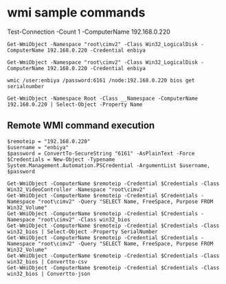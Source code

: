 # wmi sample commands


Test-Connection -Count 1 -ComputerName 192.168.0.220

``Get-WmiObject -Namespace "root\cimv2" -Class Win32_LogicalDisk -ComputerName 192.168.0.220 -Credential enbiya``

``Get-WmiObject -Namespace "root\cimv2" -Class Win32_LogicalDisk -ComputerName 192.168.0.220 -Credential enbiya``

``wmic /user:enbiya /password:6161 /node:192.168.0.220 bios get serialnumber``

``Get-WmiObject -Namespace Root -Class __Namespace -ComputerName 192.168.0.220 | Select-Object -Property Name``

## Remote WMI command execution
```
$remoteip = "192.168.0.220"
$username = "enbiya"
$password = ConvertTo-SecureString "6161" -AsPlainText -Force
$Credentials = New-Object -Typename System.Management.Automation.PSCredential -ArgumentList $username, $password

Get-WmiObject -ComputerName $remoteip -Credential $Credentials -Class Win32_VideoController -Namespace "root\cimv2" 
Get-WmiObject -ComputerName $remoteip -Credential $Credentials -Namespace "root\cimv2" -Query "SELECT Name, FreeSpace, Purpose FROM Win32_Volume"
Get-WmiObject -ComputerName $remoteip -Credential $Credentials -Namespace "root\cimv2" -Class win32_bios
Get-WmiObject -ComputerName $remoteip -Credential $Credentials -Class win32_bios | Select-Object -Property SerialNumber
Get-WmiObject -ComputerName $remoteip -Credential $Credentials -Namespace "root\cimv2" -Query "SELECT Name, FreeSpace, Purpose FROM Win32_Volume"
Get-WmiObject -ComputerName $remoteip -Credential $Credentials -Class win32_bios | Convertto-csv
Get-WmiObject -ComputerName $remoteip -Credential $Credentials -Class win32_bios | Convertto-json
```

